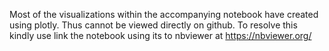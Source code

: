 Most of the visualizations within the accompanying notebook have created using plotly. Thus cannot be viewed directly on github.
To resolve this kindly use link the notebook using its  to nbviewer at https://nbviewer.org/
